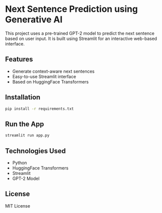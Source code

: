 # Next Sentence Prediction using Generative AI

This project uses a pre-trained GPT-2 model to predict the next sentence based on user input. It is built using Streamlit for an interactive web-based interface.

## Features
- Generate context-aware next sentences
- Easy-to-use Streamlit interface
- Based on HuggingFace Transformers

## Installation

```bash
pip install -r requirements.txt
```

## Run the App

```bash
streamlit run app.py
```

## Technologies Used
- Python
- HuggingFace Transformers
- Streamlit
- GPT-2 Model

## License
MIT License
